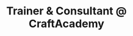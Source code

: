 ---
i: pierre_criulanscy

name: Pierre Criulanscy
title: Trainer & Consultant @ CraftAcademy
about: 
location: Montreuil, France
specialities:
    - 
    - 
tech-stack: 

linkedin: https://www.linkedin.com/in/pierre-criulanscy/
twitter: 
website: 
---